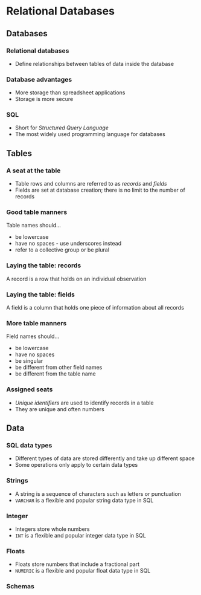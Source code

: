 # Relational Databases

## Databases

### Relational databases

- Define relationships between tables of data inside the database

### Database advantages

- More storage than spreadsheet applications
- Storage is more secure

### SQL

- Short for _Structured Query Language_
- The most widely used programming language for databases

## Tables

### A seat at the table

- Table rows and columns are referred to as _records_ and _fields_
- Fields are set at database creation; there is no limit to the number of records

### Good table manners

Table names should...

- be lowercase
- have no spaces - use underscores instead
- refer to a collective group or be plural

### Laying the table: records

A record is a row that holds on an individual observation

### Laying the table: fields

A field is a column that holds one piece of information about all records

### More table manners

Field names should...

- be lowercase
- have no spaces
- be singular
- be different from other field names
- be different from the table name

### Assigned seats

- _Unique identifiers_ are used to identify records in a table
- They are unique and often numbers

## Data

### SQL data types

- Different types of data are stored differently and take up different space
- Some operations only apply to certain data types

### Strings

- A string is a sequence of characters such as letters or punctuation
- `VARCHAR` is a flexible and popular string data type in SQL

### Integer

- Integers store whole numbers
- `INT` is a flexible and popular integer data type in SQL

### Floats

- Floats store numbers that include a fractional part
- `NUMERIC` is a flexible and popular float data type in SQL

### Schemas
